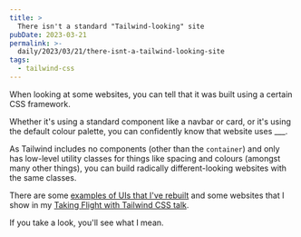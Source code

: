 ```yaml
---
title: >
  There isn't a standard "Tailwind-looking" site
pubDate: 2023-03-21
permalink: >-
  daily/2023/03/21/there-isnt-a-tailwind-looking-site
tags:
  - tailwind-css
---
```


When looking at some websites, you can tell that it was built using a certain CSS framework.

Whether it's using a standard component like a navbar or card, or it's using the default colour palette, you can confidently know that website uses ___.

As Tailwind includes no components (other than the `container`) and only has low-level utility classes for things like spacing and colours (amongst many other things), you can build radically different-looking websites with the same classes.

There are some [examples of UIs that I've rebuilt]({{site.url}}/blog/uis-ive-rebuilt-tailwind-css) and some websites that I show in my [Taking Flight with Tailwind CSS talk]({{site.url}}/talks/taking-flight-with-tailwind-css).

If you take a look, you'll see what I mean.
